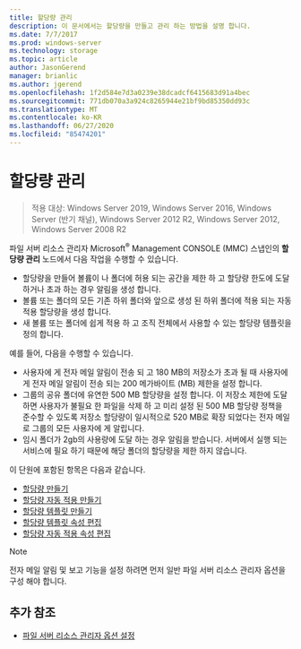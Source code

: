 ```yaml
---
title: 할당량 관리
description: 이 문서에서는 할당량을 만들고 관리 하는 방법을 설명 합니다.
ms.date: 7/7/2017
ms.prod: windows-server
ms.technology: storage
ms.topic: article
author: JasonGerend
manager: brianlic
ms.author: jgerend
ms.openlocfilehash: 1f2d584e7d3a0239e38dcadcf6415683d91a4bec
ms.sourcegitcommit: 771db070a3a924c8265944e21bf9bd85350dd93c
ms.translationtype: MT
ms.contentlocale: ko-KR
ms.lasthandoff: 06/27/2020
ms.locfileid: "85474201"
---
```

# <a name="quota-management"></a>할당량 관리

> 적용 대상: Windows Server 2019, Windows Server 2016, Windows Server (반기 채널), Windows Server 2012 R2, Windows Server 2012, Windows Server 2008 R2

파일 서버 리소스 관리자 Microsoft<sup>®</sup> Management CONSOLE (MMC) 스냅인의 **할당량 관리** 노드에서 다음 작업을 수행할 수 있습니다.

-   할당량을 만들어 볼륨이 나 폴더에 허용 되는 공간을 제한 하 고 할당량 한도에 도달 하거나 초과 하는 경우 알림을 생성 합니다.
-   볼륨 또는 폴더의 모든 기존 하위 폴더와 앞으로 생성 된 하위 폴더에 적용 되는 자동 적용 할당량을 생성 합니다.
-   새 볼륨 또는 폴더에 쉽게 적용 하 고 조직 전체에서 사용할 수 있는 할당량 템플릿을 정의 합니다.

예를 들어, 다음을 수행할 수 있습니다.

-   사용자에 게 전자 메일 알림이 전송 되 고 180 MB의 저장소가 초과 될 때 사용자에 게 전자 메일 알림이 전송 되는 200 메가바이트 (MB) 제한을 설정 합니다.
-   그룹의 공유 폴더에 유연한 500 MB 할당량을 설정 합니다. 이 저장소 제한에 도달 하면 사용자가 불필요 한 파일을 삭제 하 고 미리 설정 된 500 MB 할당량 정책을 준수할 수 있도록 저장소 할당량이 일시적으로 520 MB로 확장 되었다는 전자 메일로 그룹의 모든 사용자에 게 알립니다.
-   임시 폴더가 2gb의 사용량에 도달 하는 경우 알림을 받습니다. 서버에서 실행 되는 서비스에 필요 하기 때문에 해당 폴더의 할당량을 제한 하지 않습니다.

이 단원에 포함된 항목은 다음과 같습니다.

-   [할당량 만들기](create-quota.md)
-   [할당량 자동 적용 만들기](create-auto-apply-quota.md)
-   [할당량 템플릿 만들기](create-quota-template.md)
-   [할당량 템플릿 속성 편집](edit-quota-template-properties.md)
-   [할당량 자동 적용 속성 편집](edit-auto-apply-quota-properties.md)

> [!Note]
> 전자 메일 알림 및 보고 기능을 설정 하려면 먼저 일반 파일 서버 리소스 관리자 옵션을 구성 해야 합니다.

## <a name="additional-references"></a>추가 참조

-   [파일 서버 리소스 관리자 옵션 설정](setting-file-server-resource-manager-options.md)


